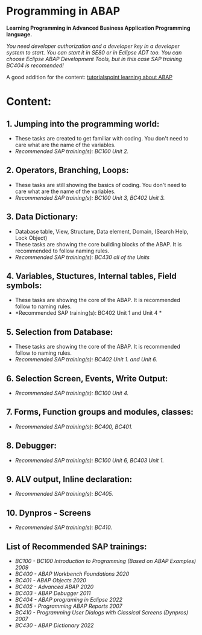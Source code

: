 # Programming in ABAP
**Learning Programming in Advanced Business Application Programming language.**

*You need developer authorization and a developer key in a developer system to start.
You can start it in SE80 or in Eclipse ADT too.
You can choose Eclipse ABAP Development Tools, but in this case SAP training BC404 is recomended!*

A good addition for the content: [tutorialspoint learning about ABAP](https://www.tutorialspoint.com/sap_abap/index.htm)

# Content:

## 1. Jumping into the programming world: 
   * These tasks are created to get familiar with coding. You don't need to care what are the name of the variables.
   * *Recommended SAP training(s): BC100 Unit 2.*
   
## 2. Operators, Branching, Loops:
   * These tasks are still showing the basics of coding. You don't need to care what are the name of the variables.
   * *Recommended SAP training(s): BC100 Unit 3, BC402 Unit 3.*

## 3. Data Dictionary:
   * Database table, View, Structure, Data element, Domain, (Search Help, Lock Object)
   * These tasks are showing the core building blocks of the ABAP. It is recommended to follow naming rules.
   * *Recommended SAP training(s): BC430 all of the Units*

## 4. Variables, Stuctures, Internal tables, Field symbols:
   * These tasks are showing the core of the ABAP. It is recommended follow to naming rules.
   * *Recommended SAP training(s): BC402 Unit 1 and Unit 4 *

## 5. Selection from Database:
   * These tasks are showing the core of the ABAP. It is recommended follow to naming rules.
   * *Recommended SAP training(s): BC402 Unit 1. and Unit 6.*   

## 6. Selection Screen, Events, Write Output:
   * *Recommended SAP training(s): BC100 Unit 4.*

## 7. Forms, Function groups and modules, classes:
   * *Recommended SAP training(s): BC400, BC401.*

## 8. Debugger:
   * *Recommended SAP training(s): BC100 Unit 6, BC403 Unit 1.*

## 9. ALV output, Inline declaration:
   * *Recommended SAP training(s): BC405.*

## 10. Dynpros - Screens
   * *Recommended SAP training(s): BC410.*


## List of Recommended SAP trainings:
* *BC100 - BC100 Introduction to Programming (Based on ABAP Examples) 2009*
* *BC400 - ABAP Workbench Foundations 2020*
* *BC401 - ABAP Objects 2020*
* *BC402 - Advanced ABAP 2020*
* *BC403 - ABAP Debugger 2011*
* *BC404 - ABAP programing in Eclipse 2022*
* *BC405 - Programming ABAP Reports 2007*
* *BC410 - Programming User Dialogs with Classical Screens (Dynpros) 2007*
* *BC430 - ABAP Dictionary 2022*



